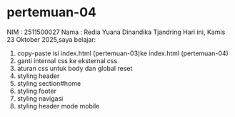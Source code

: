# pertemuan-04

NIM : 2511500027
Nama : Redia Yuana Dinandika Tjandring
Hari ini, Kamis 23 Oktober 2025,saya belajar:
<ol>
<li>copy-paste isi index.html (pertemuan-03)ke index.html (pertemuan-04)</li>
<li>ganti internal css ke eksternal css</li>
<li>aturan css untuk body dan global reset</li>
<li>styling header</li>
<li>styling section#home</li>
<li>styling footer</li>
<li>styling navigasi</li>
<li>styling header mode mobile</li>

